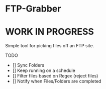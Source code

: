 FTP-Grabber
===========

WORK IN PROGRESS
===========

Simple tool for picking files off an FTP site.


TODO  
- [] Sync Folders
- [] Keep running on a schedule
- [] Filter files based on Regex (reject files)
- [] Notify when Files/Folders are completed
